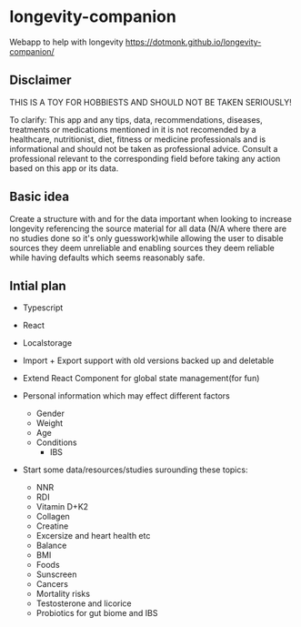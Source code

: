 # longevity-companion
Webapp to help with longevity
https://dotmonk.github.io/longevity-companion/

## Disclaimer
THIS IS A TOY FOR HOBBIESTS AND SHOULD NOT BE TAKEN SERIOUSLY!

To clarify:
This app and any tips, data, recommendations, diseases, treatments or medications mentioned in it is not recomended by a healthcare, nutritionist, diet, fitness or medicine professionals and is informational and should not be taken as professional advice. Consult a professional relevant to the corresponding field before taking any action based on this app or its data.

## Basic idea
Create a structure with and for the data important when looking to increase longevity referencing the source material for all data (N/A where there are no studies done so it's only guesswork)while allowing the user to disable sources they deem unreliable and enabling sources they deem reliable while having defaults which seems reasonably safe.

## Intial plan
- Typescript
- React
- Localstorage
- Import + Export support with old versions backed up and deletable
- Extend React Component for global state management(for fun)
- Personal information which may effect different factors
    - Gender
    - Weight
    - Age
    - Conditions
        - IBS

- Start some data/resources/studies surounding these topics:
    - NNR
    - RDI
    - Vitamin D+K2
    - Collagen
    - Creatine
    - Excersize and heart health etc
    - Balance
    - BMI
    - Foods
    - Sunscreen
    - Cancers
    - Mortality risks
    - Testosterone and licorice
    - Probiotics for gut biome and IBS

